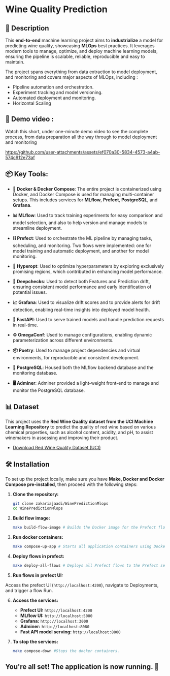 
# Wine Quality Prediction

## 📝 Description

This **end-to-end** machine learning project aims to **industrialize** a model for predicting wine quality, showcasing **MLOps** best practices. It leverages modern tools to manage, optimize, and deploy machine learning models, ensuring the pipeline is scalable, reliable, reproducible and easy to maintain. 

The project spans everything from data extraction to model deployment, and monitoring and covers major aspects of MLOps, including :
* Pipeline automation and orchestration.
* Experiment tracking and model versioning.
* Automated deployment and monitoring. 
* Horizontal Scaling

## 🚀 Demo video : 

Watch this short, under one-minute demo video to see the complete process, from data preparation all the way through to model deployment and monitoring

https://github.com/user-attachments/assets/ef070a30-5834-4573-a4ab-574c912e73af


## 📦 Key Tools:  
* **🐳 Docker & Docker Compose**: The entire project is containerized using Docker, and Docker Compose is used for managing multi-container setups. This includes services for **MLflow**, **Prefect**, **PostgreSQL**, and **Grafana**.  

* **📊 MLflow**: Used to track training experiments for easy comparison and model selection, and also to help version and manage models  to streamline deployment. 

* **⛓️ Prefect**: Used to orchestrate the ML pipeline by managing tasks, scheduling, and monitoring. Two flows were implemented: one for model training and automatic deployment, and another for model monitoring.  

* **🎯 Hyperopt**: Used to optimize hyperparameters by exploring exclusively promising regions, which contributed in enhancing model performance.  

* **🧪 Deepchecks**: Used to detect both Features and Prediction drift, ensuring consistent model performance and early identification of potential issues.  

* **📈 Grafana**: Used to visualize drift scores and to provide alerts for drift detection, enabling real-time insights into deployed model health.  

* **🚀 FastAPI**: Used to serve trained models and handle prediction requests in real-time.  

* **⚙️ OmegaConf**: Used to manage configurations, enabling dynamic parameterization across different environments.  

* **📦 Poetry**: Used to manage project dependencies and virtual environments, for reproducible and consistent development.  

* **🐘 PostgreSQL**: Housed both the MLflow backend database and the monitoring database.  

* **🖥️ Adminer**: Adminer provided a light-weight front-end to manage and monitor the PostgreSQL database.  

## 📊  Dataset

This project uses the **Red Wine Quality dataset from the UCI Machine Learning Repository** to predict the quality of red wine based on various chemical properties, such as alcohol content, acidity, and pH, to assist winemakers in assessing and improving their product.

- [Download Red Wine Quality Dataset (UCI)](https://archive.ics.uci.edu/ml/machine-learning-databases/wine-quality/winequality-red.csv)

## 🛠️ Installation

To set up the project locally, make sure you have **Make, Docker and Docker Compose pre-installed**, then proceed with the following steps:

1. **Clone the repository:**

   ```bash
   git clone zakariajaadi/WinePredictionMlops
   cd WinePredictionMlops
   ```
2. **Build flow image:**

   ```bash
   make build-flow-image # Builds the Docker image for the Prefect flows
   ```
3. **Run docker containers:**
   ```bash
   make compose-up-app # Starts all application containers using Docker Compose.
   ```
4. **Deploy flows in prefect:**
   ```bash
   make deploy-all-flows # Deploys all Prefect flows to the Prefect server
   ```
5. **Run flows in prefect UI:**

Access the prefect UI (`http://localhost:4200`), navigate to Deployments, and trigger a flow Run.

6. **Access the services:**

    * **Prefect UI:** `http://localhost:4200` 
    * **MLflow UI:** `http://localhost:5000` 
    * **Grafana:** `http://localhost:3000` 
    * **Adminer:** `http://localhost:8080` 
    * **Fast API model serving:** `http://localhost:8000`
   
7. **To stop the services:**
    ```bash
    make compose-down #Stops the docker containers.
    ```

## You're all set! The application is now running. 🏃
